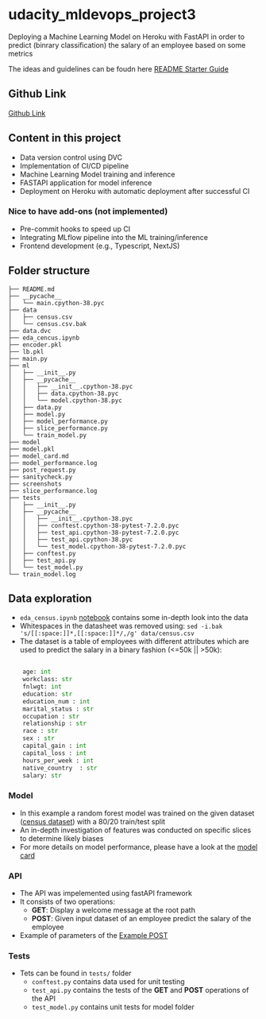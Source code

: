# udacity_mldevops_project3
Deploying a Machine Learning Model on Heroku with FastAPI in order to predict (binrary classification) the salary of an employee based on some metrics

The ideas and guidelines can be foudn here [README Starter Guide](README_starter.md)

## Github Link
[Github Link](https://github.com/cowtree/udacity_mldevops_project3)

## Content in this project
- Data version control using DVC
- Implementation of CI/CD pipeline 
- Machine Learning Model training and inference
- FASTAPI application for model inference
- Deployment on Heroku with automatic deployment after successful CI

### Nice to have add-ons (not implemented)
- Pre-commit hooks to speed up CI
- Integrating MLflow pipeline into the ML training/inference 
- Frontend development (e.g., Typescript, NextJS)

## Folder structure
```
├── README.md
├── __pycache__
│   └── main.cpython-38.pyc
├── data
│   ├── census.csv
│   └── census.csv.bak
├── data.dvc
├── eda_cencus.ipynb
├── encoder.pkl
├── lb.pkl
├── main.py
├── ml
│   ├── __init__.py
│   ├── __pycache__
│   │   ├── __init__.cpython-38.pyc
│   │   ├── data.cpython-38.pyc
│   │   └── model.cpython-38.pyc
│   ├── data.py
│   ├── model.py
│   ├── model_performance.py
│   ├── slice_performance.py
│   └── train_model.py
├── model
├── model.pkl
├── model_card.md
├── model_performance.log
├── post_request.py
├── sanitycheck.py
├── screenshots
├── slice_performance.log
├── tests
│   ├── __init__.py
│   ├── __pycache__
│   │   ├── __init__.cpython-38.pyc
│   │   ├── conftest.cpython-38-pytest-7.2.0.pyc
│   │   ├── test_api.cpython-38-pytest-7.2.0.pyc
│   │   ├── test_api.cpython-38.pyc
│   │   └── test_model.cpython-38-pytest-7.2.0.pyc
│   ├── conftest.py
│   ├── test_api.py
│   └── test_model.py
└── train_model.log
```

## Data exploration
 - ```eda_census.ipynb``` [notebook](eda_census.ipynb) contains some in-depth look into the data 
 - Whitespaces in the datasheet was removed using:
    ```sed -i.bak 's/[[:space:]]*,[[:space:]]*/,/g' data/census.csv```
 - The dataset is a table of employees with different attributes which are used to predict the salary in a binary fashion (<=50k || >50k):

```python
 
    age: int
    workclass: str
    fnlwgt: int
    education: str
    education_num : int 
    marital_status : str 
    occupation : str
    relationship : str
    race : str
    sex : str
    capital_gain : int 
    capital_loss : int 
    hours_per_week : int 
    native_country  : str 
    salary: str
```


### Model
- In this example a random forest model was trained on the given dataset ([census dataset](/data/census.csv)) with a 80/20 train/test split
- An in-depth investigation of features was conducted on specific slices to determine likely biases
- For more details on model performance, please have a look at the [model card](model_card.md)


 ### API
 - The API was impelemented using fastAPI framework
 - It consists of two operations:
    - **GET**: Display a welcome message at the root path
    - **POST**: Given input dataset of an employee predict the salary of the employee
 - Example of parameters of the [Example POST](example.png)   

### Tests
- Tets can be found in ```tests/``` folder
    - ```conftest.py``` contains data used for unit testing
    - ```test_api.py``` contains the tests of the **GET** and **POST** operations of the API
    - ```test_model.py``` contains unit tests for model folder


 